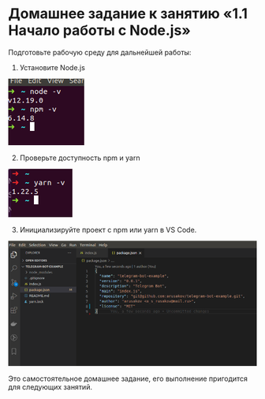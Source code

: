 # Домашнее задание к занятию «1.1  Начало работы с Node.js»

Подготовьте рабочую среду для дальнейшей работы:
1. Установите Node.js

![](../001-intro/Step1.png)

2. Проверьте доступность npm и yarn

![](../001-intro/Step2.png)

3. Инициализируйте проект с npm или yarn в VS Code.

![](../001-intro/Step3.png)

Это самостоятельное домашнее задание, его выполнение пригодится для следующих занятий.
